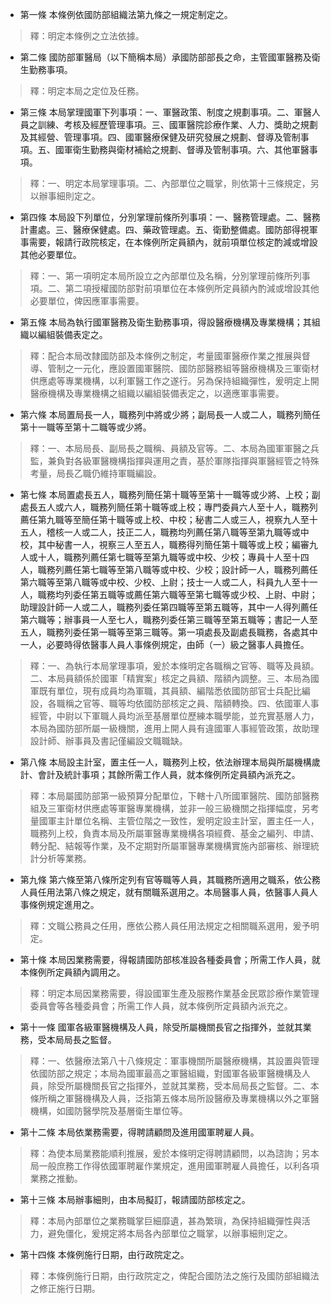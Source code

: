 * 第一條 本條例依國防部組織法第九條之一規定制定之。

> 釋：明定本條例之立法依據。

* 第二條 國防部軍醫局（以下簡稱本局）承國防部部長之命，主管國軍醫務及衛生勤務事項。

> 釋：明定本局之定位及任務。

* 第三條 本局掌理國軍下列事項：一、軍醫政策、制度之規劃事項。二、軍醫人員之訓練、考核及經歷管理事項。三、國軍醫院診療作業、人力、獎助之規劃及其經營、管理事項。四、國軍醫療保健及研究發展之規劃、督導及管制事項。五、國軍衛生勤務與衛材補給之規劃、督導及管制事項。六、其他軍醫事項。

> 釋：一、明定本局掌理事項。二、內部單位之職掌，則依第十三條規定，另以辦事細則定之。

* 第四條 本局設下列單位，分別掌理前條所列事項：一、醫務管理處。二、醫務計畫處。三、醫療保健處。四、藥政管理處。五、衛勤整備處。國防部得視軍事需要，報請行政院核定，在本條例所定員額內，就前項單位核定酌減或增設其他必要單位。

> 釋：一、第一項明定本局所設立之內部單位及名稱，分別掌理前條所列事項。二、第二項授權國防部對前項單位在本條例所定員額內酌減或增設其他必要單位，俾因應軍事需要。

* 第五條 本局為執行國軍醫務及衛生勤務事項，得設醫療機構及專業機構；其組織以編組裝備表定之。

> 釋：配合本局改隸國防部及本條例之制定，考量國軍醫療作業之推展與督導、管制之一元化，應設置國軍醫院、國防部醫務組等醫療機構及三軍衛材供應處等專業機構，以利軍醫工作之遂行。另為保持組織彈性，爰明定上開醫療機構及專業機構之組織以編組裝備表定之，以適應軍事需要。

* 第六條 本局置局長一人，職務列中將或少將；副局長一人或二人，職務列簡任第十一職等至第十二職等或少將。

> 釋：一、本局局長、副局長之職稱、員額及官等。二、本局為國軍軍醫之兵監，兼負對各級軍醫機構指揮與運用之責，基於軍隊指揮與軍醫經管之特殊考量，局長乙職仍維持軍職編設。

* 第七條 本局置處長五人，職務列簡任第十職等至第十一職等或少將、上校；副處長五人或六人，職務列簡任第十職等或上校；專門委員六人至十人，職務列薦任第九職等至簡任第十職等或上校、中校；秘書二人或三人，視察九人至十五人，稽核一人或二人，技正二人，職務均列薦任第八職等至第九職等或中校，其中秘書一人，視察三人至五人，職務得列簡任第十職等或上校；編審九人或十人，職務列薦任第七職等至第九職等或中校、少校；專員十人至十四人，職務列薦任第七職等至第八職等或中校、少校；設計師一人，職務列薦任第六職等至第八職等或中校、少校、上尉；技士一人或二人，科員九人至十一人，職務均列委任第五職等或薦任第六職等至第七職等或少校、上尉、中尉；助理設計師一人或二人，職務列委任第四職等至第五職等，其中一人得列薦任第六職等；辦事員一人至七人，職務列委任第三職等至第五職等；書記一人至五人，職務列委任第一職等至第三職等。第一項處長及副處長職務，各處其中一人，必要時得依醫事人員人事條例規定，由師（一）級之醫事人員擔任。

> 釋：一、為執行本局掌理事項，爰於本條明定各職稱之官等、職等及員額。二、本局員額係於國軍「精實案」核定之員額、階額內調整。三、本局為國軍既有單位，現有成員均為軍職，其員額、編階悉依國防部官士兵配比編設，各職稱之官等、職等均依國防部核定之員、階額轉換。四、依國軍人事經管，中尉以下軍職人員均派至基層單位歷練本職學能，並充實基層人力，本局為國防部所屬一級機關，進用上開人員有違國軍人事經管政策，故助理設計師、辦事員及書記僅編設文職職缺。

* 第八條 本局設主計室，置主任一人，職務列上校，依法辦理本局與所屬機構歲計、會計及統計事項；其餘所需工作人員，就本條例所定員額內派充之。

> 釋：本局屬國防部第一級預算分配單位，下轄十八所國軍醫院、國防部醫務組及三軍衛材供應處等軍醫專業機構，並非一般三級機關之指揮幅度，另考量國軍主計單位名稱、主管位階之一致性，爰明定設主計室，置主任一人，職務列上校，負責本局及所屬軍醫專業機構各項經費、基金之編列、申請、轉分配、結報等作業，及不定期對所屬軍醫專業機構實施內部審核、辦理統計分析等業務。

* 第九條 第六條至第八條所定列有官等職等人員，其職務所適用之職系，依公務人員任用法第八條之規定，就有關職系選用之。本局醫事人員，依醫事人員人事條例規定進用之。

> 釋：文職公務員之任用，應依公務人員任用法規定之相關職系選用，爰予明定。

* 第十條 本局因業務需要，得報請國防部核准設各種委員會；所需工作人員，就本條例所定員額內調用之。

> 釋：明定本局因業務需要，得設國軍生產及服務作業基金民眾診療作業管理委員會等各種委員會；所需工作人員，就本條例所定員額內派充之。

* 第十一條 國軍各級軍醫機構及人員，除受所屬機關長官之指揮外，並就其業務，受本局局長之監督。

> 釋：一、依醫療法第八十八條規定：軍事機關所屬醫療機構，其設置與管理依國防部之規定；本局為國軍最高之軍醫組織，對國軍各級軍醫機構及人員，除受所屬機關長官之指揮外，並就其業務，受本局局長之監督。二、本條所稱之軍醫機構及人員，泛指第五條本局所設醫療及專業機構以外之軍醫機構，如國防醫學院及基層衛生單位等。

* 第十二條 本局依業務需要，得聘請顧問及進用國軍聘雇人員。

> 釋：為使本局業務能順利推展，爰於本條明定得聘請顧問，以為諮詢；另本局一般庶務工作得依國軍聘雇作業規定，進用國軍聘雇人員擔任，以利各項業務之推動。

* 第十三條 本局辦事細則，由本局擬訂，報請國防部核定之。

> 釋：本局內部單位之業務職掌巨細靡遺，甚為繁瑣，為保持組織彈性與活力，避免僵化，爰規定將本局各內部單位之職掌，以辦事細則定之。

* 第十四條 本條例施行日期，由行政院定之。

> 釋：本條例施行日期，由行政院定之，俾配合國防法之施行及國防部組織法之修正施行日期。

